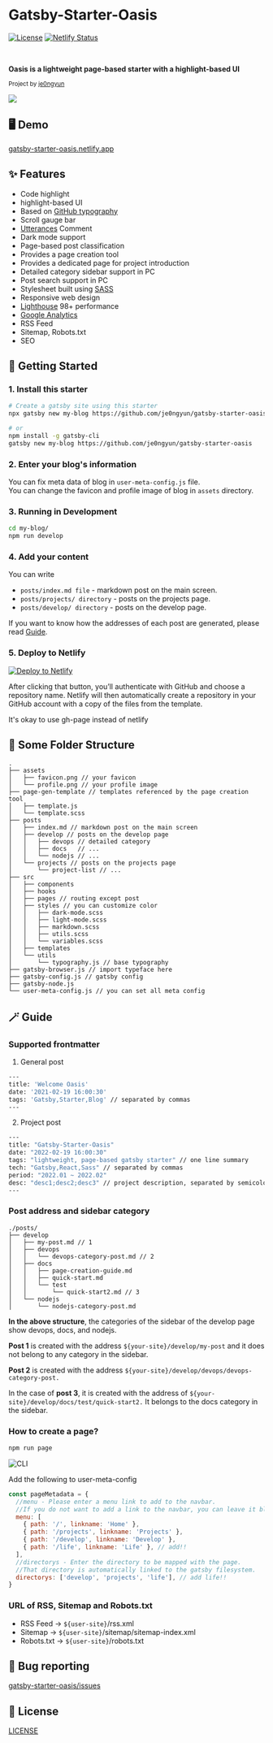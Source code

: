 # Gatsby-Starter-Oasis

[![License](https://img.shields.io/badge/License-MIT-blue.svg)](https://opensource.org/licenses/MIT) [![Netlify Status](https://api.netlify.com/api/v1/badges/9f87597f-f189-479e-a20b-9a5edc5b0e9a/deploy-status)](https://app.netlify.com/sites/gatsby-starter-oasis/deploys)

<br/>

**Oasis is a lightweight page-based starter with a highlight-based UI**

<sub>Project by <a href="https://github.com/je0ngyun">je0ngyun</a></sub>
<br/>

![](./assets/readme/intro-img.png)

## 🖥 Demo

[gatsby-starter-oasis.netlify.app](https://gatsby-starter-oasis.netlify.app/)

## ✨ Features

- Code highlight
- highlight-based UI
- Based on [GitHub typography](https://kyleamathews.github.io/typography.js/)
- Scroll gauge bar
- [Utterances](https://utteranc.es/) Comment
- Dark mode support
- Page-based post classification
- Provides a page creation tool
- Provides a dedicated page for project introduction
- Detailed category sidebar support in PC
- Post search support in PC
- Stylesheet built using [SASS](https://sass-lang.com/)
- Responsive web design
- [Lighthouse](https://developers.google.com/web/tools/lighthouse) 98+ performance
- [Google Analytics](https://analytics.google.com/)
- RSS Feed
- Sitemap, Robots.txt
- SEO

## 🚄 Getting Started

### 1. Install this starter

```bash
# Create a gatsby site using this starter
npx gatsby new my-blog https://github.com/je0ngyun/gatsby-starter-oasis

# or
npm install -g gatsby-cli
gatsby new my-blog https://github.com/je0ngyun/gatsby-starter-oasis
```

### 2. Enter your blog's information

You can fix meta data of blog in `user-meta-config.js` file.  
You can change the favicon and profile image of blog in `assets` directory.

### 3. Running in Development

```bash
cd my-blog/
npm run develop
```

### 4. Add your content

You can write

- `posts/index.md file` - markdown post on the main screen.
- `posts/projects/ directory` - posts on the projects page.
- `posts/develop/ directory` - posts on the develop page.

If you want to know how the addresses of each post are generated, please read [Guide](#-Guide).

### 5. Deploy to Netlify

<a href="https://app.netlify.com/start/deploy?repository=https://github.com/je0ngyun/gatsby-starter-oasis" target="_blank"><img src="https://www.netlify.com/img/deploy/button.svg" alt="Deploy to Netlify"></a>

After clicking that button, you’ll authenticate with GitHub and choose a repository name. Netlify will then automatically create a repository in your GitHub account with a copy of the files from the template.

It's okay to use gh-page instead of netlify

## 📂 Some Folder Structure

```
.
├── assets
│   ├── favicon.png // your favicon
│   └── profile.png // your profile image
├── page-gen-template // templates referenced by the page creation tool
│   ├── template.js
│   └── template.scss
├── posts
│   ├── index.md // markdown post on the main screen
│   ├── develop // posts on the develop page
│   │   ├── devops // detailed category
│   │   ├── docs   // ...
│   │   └── nodejs // ...
│   └── projects // posts on the projects page
│       └── project-list // ...
├── src
│   ├── components
│   ├── hooks
│   ├── pages // routing except post
│   ├── styles // you can customize color
│   │   ├── dark-mode.scss
│   │   ├── light-mode.scss
│   │   ├── markdown.scss
│   │   ├── utils.scss
│   │   └── variables.scss
│   ├── templates
│   └── utils
│       └── typography.js // base typography
├── gatsby-browser.js // import typeface here
├── gatsby-config.js // gatsby config
├── gatsby-node.js
└── user-meta-config.js // you can set all meta config
```

## 🪄 Guide

### Supported frontmatter

1. General post

```bash
---
title: 'Welcome Oasis'
date: '2021-02-19 16:00:30'
tags: 'Gatsby,Starter,Blog' // separated by commas
---
```

2. Project post

```bash
---
title: "Gatsby-Starter-Oasis"
date: "2022-02-19 16:00:30"
tags: "lightweight, page-based gatsby starter" // one line summary
tech: "Gatsby,React,Sass" // separated by commas
period: "2022.01 ~ 2022.02"
desc: "desc1;desc2;desc3" // project description, separated by semicolon
---
```

### Post address and sidebar category

```
./posts/
├── develop
│   ├── my-post.md // 1
│   ├── devops
│   │   └── devops-category-post.md // 2
│   ├── docs
│   │   ├── page-creation-guide.md
│   │   ├── quick-start.md
│   │   └── test
│   │       └── quick-start2.md // 3
│   └── nodejs
│       └── nodejs-category-post.md
```

**In the above structure**, the categories of the sidebar of the develop page show devops, docs, and nodejs.

**Post 1** is created with the address `${your-site}/develop/my-post` and it does not belong to any category in the sidebar.

**Post 2** is created with the address `${your-site}/develop/devops/devops-category-post.`

In the case of **post 3**, it is created with the address of `${your-site}/develop/docs/test/quick-start2.`
It belongs to the docs category in the sidebar.

### How to create a page?

```bash
npm run page
```

![CLI](./assets/readme/CLI-tool.gif)

Add the following to user-meta-config

```js
const pageMetadata = {
  //menu - Please enter a menu link to add to the navbar.
  //If you do not want to add a link to the navbar, you can leave it blank.
  menu: [
    { path: '/', linkname: 'Home' },
    { path: '/projects', linkname: 'Projects' },
    { path: '/develop', linkname: 'Develop' },
    { path: '/life', linkname: 'Life' }, // add!!
  ],
  //directorys - Enter the directory to be mapped with the page.
  //That directory is automatically linked to the gatsby filesystem.
  directorys: ['develop', 'projects', 'life'], // add life!!
}
```

### URL of RSS, Sitemap and Robots.txt

- RSS Feed -> `${user-site}`/rss.xml
- Sitemap -> `${user-site}`/sitemap/sitemap-index.xml
- Robots.txt -> `${user-site}`/robots.txt

## 🐛 Bug reporting

[gatsby-starter-oasis/issues](https://github.com/je0ngyun/gatsby-starter-oasis/issues)

## 🧾 License

[LICENSE](https://github.com/je0ngyun/gatsby-starter-oasis/blob/master/LICENSE)
